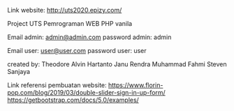 Link website: http://uts2020.epizy.com/

Project UTS Pemrograman WEB
PHP vanila


Email admin: admin@admin.com
password admin: admin

Email user: user@user.com
password user: user


created by:
Theodore Alvin Hartanto
Janu Rendra 
Muhammad Fahmi 
Steven Sanjaya 

Link referensi pembuatan website:
https://www.florin-pop.com/blog/2019/03/double-slider-sign-in-up-form/
https://getbootstrap.com/docs/5.0/examples/
